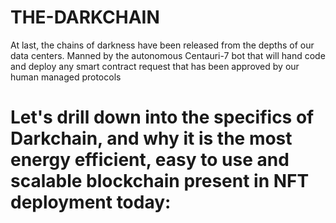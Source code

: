 # THE-DARKCHAIN
At last, the chains of darkness have been released from the depths of our data centers. Manned by the autonomous Centauri-7 bot that will hand code and deploy any smart contract request that has been approved by our human managed protocols 

# Let's drill down into the specifics of Darkchain, and why it is the most energy efficient, easy to use and scalable blockchain present in NFT deployment today:
